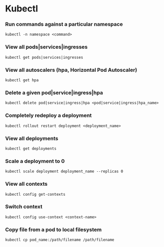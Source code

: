 # Kubectl

### Run commands against a particular namespace
```shell
kubectl -n namespace <command>
```

### View all pods|services|ingresses
```shell
kubectl get pods|services|ingresses
```

### View all autoscalers (hpa, Horizontal Pod Autoscaler)
```shell
kubectl get hpa
```

### Delete a given pod|service|ingress|hpa
```shell
kubectl delete pod|service|ingress|hpa <pod|service|ingress|hpa_name>
```

### Completely redeploy a deployment
```shell
kubectl rollout restart deployment <deployment_name>
```

### View all deployments
```shell
kubectl get deployments
```

### Scale a deployment to 0
```shell
kubectl scale deployment deployment_name --replicas 0
```

### View all contexts
```shell
kubectl config get-contexts
```

### Switch context
```shell
kubectl config use-context <context-name>
```

### Copy file from a pod to local filesystem
```shell
kubectl cp pod_name:/path/filename /path/filename
```
